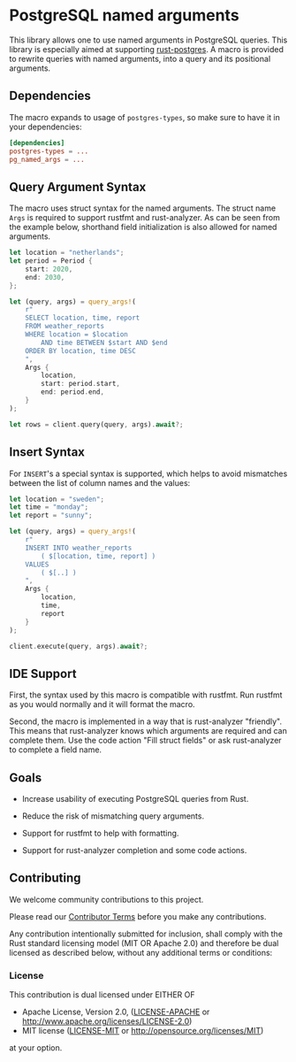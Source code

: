 # PostgreSQL named arguments

<!-- cargo-rdme start -->

This library allows one to use named arguments in PostgreSQL queries. This
library is especially aimed at supporting
[rust-postgres](https://github.com/sfackler/rust-postgres). A macro is provided
to rewrite queries with named arguments, into a query and its positional
arguments.

## Dependencies
The macro expands to usage of `postgres-types`, so make sure to have it in your dependencies:
```toml
[dependencies]
postgres-types = ...
pg_named_args = ...
```

## Query Argument Syntax
The macro uses struct syntax for the named arguments.
The struct name `Args` is required to support rustfmt and rust-analyzer.
As can be seen from the example below, shorthand field initialization is also allowed for named arguments.

```rust
let location = "netherlands";
let period = Period {
    start: 2020,
    end: 2030,
};

let (query, args) = query_args!(
    r"
    SELECT location, time, report
    FROM weather_reports
    WHERE location = $location
        AND time BETWEEN $start AND $end
    ORDER BY location, time DESC
    ",
    Args {
        location,
        start: period.start,
        end: period.end,
    }
);
```
```rust
let rows = client.query(query, args).await?;
```

## Insert Syntax
For `INSERT`'s a special syntax is supported, which helps to avoid mismatches
between the list of column names and the values:

```rust
let location = "sweden";
let time = "monday";
let report = "sunny";

let (query, args) = query_args!(
    r"
    INSERT INTO weather_reports
        ( $[location, time, report] )
    VALUES
        ( $[..] )
    ",
    Args {
        location,
        time,
        report
    }
);
```
```rust
client.execute(query, args).await?;
```

## IDE Support

First, the syntax used by this macro is compatible with rustfmt.
Run rustfmt as you would normally and it will format the macro.

Second, the macro is implemented in a way that is rust-analyzer "friendly".
This means that rust-analyzer knows which arguments are required and can complete them.
Use the code action "Fill struct fields" or ask rust-analyzer to complete a field name.

<!-- cargo-rdme end -->

## Goals

- Increase usability of executing PostgreSQL queries from Rust.

- Reduce the risk of mismatching query arguments.

- Support for rustfmt to help with formatting.

- Support for rust-analyzer completion and some code actions.

## Contributing

We welcome community contributions to this project.

Please read our [Contributor Terms](CONTRIBUTING.md#contributor-terms) before
you make any contributions.

Any contribution intentionally submitted for inclusion, shall comply with the
Rust standard licensing model (MIT OR Apache 2.0) and therefore be dual licensed
as described below, without any additional terms or conditions:

### License

This contribution is dual licensed under EITHER OF

- Apache License, Version 2.0, ([LICENSE-APACHE](LICENSE-APACHE) or <http://www.apache.org/licenses/LICENSE-2.0>)
- MIT license ([LICENSE-MIT](LICENSE-MIT) or <http://opensource.org/licenses/MIT>)

at your option.

